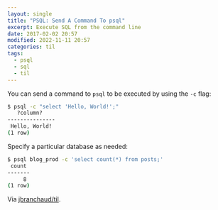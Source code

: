 ```yaml
---
layout: single
title: "PSQL: Send A Command To psql"
excerpt: Execute SQL from the command line
date: 2017-02-02 20:57
modified: 2022-11-11 20:57
categories: til
tags:
  - psql
  - sql
  - til
---
```


You can send a command to `psql` to be executed by using the `-c` flag:

```bash
$ psql -c "select 'Hello, World!';"
   ?column?
---------------
 Hello, World!
(1 row)
```

Specify a particular database as needed:

```bash
$ psql blog_prod -c 'select count(*) from posts;'
 count
-------
     8
(1 row)
```

Via [jbranchaud/til](https://github.com/jbranchaud/til).
